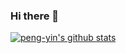 ### Hi there 👋

<!--
**peng-yin/peng-yin** is a ✨ _special_ ✨ repository because its `README.md` (this file) appears on your GitHub profile.

Here are some ideas to get you started:

- 🔭 I’m currently working on ...
- 🌱 I’m currently learning ...
- 👯 I’m looking to collaborate on ...
- 🤔 I’m looking for help with ...
- 💬 Ask me about ...
- 📫 How to reach me: ...
- 😄 Pronouns: ...
- ⚡ Fun fact: ...
-->

[![peng-yin's github stats](https://github-readme-stats.vercel.app/api?username=peng-yin&show_icons=true&theme=dracula)](https://github.com/anuraghazra/github-readme-stats)

